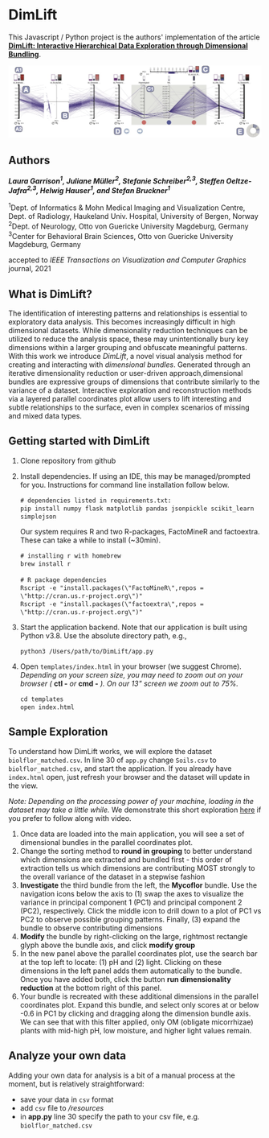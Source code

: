 # DimLift
This Javascript / Python project is the authors' implementation of the article **[DimLift: Interactive Hierarchical Data Exploration through Dimensional Bundling](https://github.com/lauragarrison87/DimLift/blob/master/paper/garrison-2021-dimlift.pdf)**.

![DimLift](/paper/garrison_dimlift.jpg)

## Authors
***Laura Garrison<sup>1</sup>, Juliane Müller<sup>2</sup>, Stefanie Schreiber<sup>2,3</sup>, Steffen Oeltze-Jafra<sup>2,3</sup>, Helwig Hauser<sup>1</sup>, and Stefan Bruckner<sup>1</sup>***

<sup>1</sup>Dept. of Informatics \& Mohn Medical Imaging and Visualization Centre, Dept. of Radiology, Haukeland Univ. Hospital, University of Bergen, Norway \
<sup>2</sup>Dept. of Neurology, Otto von Guericke University Magdeburg, Germany\
<sup>3</sup>Center for Behavioral Brain Sciences, Otto von Guericke University Magdeburg, Germany

accepted to _IEEE Transactions on Visualization and Computer Graphics_ journal, 2021

## What is DimLift?
The identification of interesting patterns and relationships is essential to exploratory data analysis. This becomes increasingly difficult in high dimensional datasets. While dimensionality reduction techniques can be utilized to reduce the analysis space, these may unintentionally bury key dimensions within a larger grouping and obfuscate meaningful patterns. With this work we introduce _DimLift_, a novel visual analysis method for creating and interacting with _dimensional bundles_. Generated through an iterative dimensionality reduction or user-driven approach,dimensional bundles are expressive groups of dimensions that contribute similarly to the variance of a dataset. Interactive exploration and reconstruction methods via a layered parallel coordinates plot allow users to lift interesting and subtle relationships to the surface, even in complex scenarios of missing and mixed data types.



## Getting started with DimLift
1. Clone repository from github
2. Install dependencies. If using an IDE, this may be managed/prompted for you. Instructions for command line installation follow below.
   ```
   # dependencies listed in requirements.txt:
   pip install numpy flask matplotlib pandas jsonpickle scikit_learn simplejson
   ```
   
   Our system requires R and two R-packages, FactoMineR and factoextra. These can take a while to install (~30min). 
   ```
   # installing r with homebrew
   brew install r
   
   # R package dependencies
   Rscript -e "install.packages(\"FactoMineR\",repos = \"http://cran.us.r-project.org\")"
   Rscript -e "install.packages(\"factoextra\",repos = \"http://cran.us.r-project.org\")"
   ```
 
3. Start the application backend. Note that our application is built using Python v3.8. Use the absolute directory path, e.g.,
   ```
   python3 /Users/path/to/DimLift/app.py
   ```
   
4. Open `templates/index.html` in your browser (we suggest Chrome).  
   _Depending on your screen size, you may need to zoom out on your browser (_ **ctl -** _or_ **cmd -** _). On our 13" screen we zoom out to 75%._
   ```
   cd templates
   open index.html
   ```

## Sample Exploration
To understand how DimLift works, we will explore the dataset `biolflor_matched.csv`. In line 30 of `app.py` change `Soils.csv` to `biolflor_matched.csv`, and start the application. If you already have `index.html` open, just refresh your browser and the dataset will update in the view. 

_*Note*: Depending on the processing power of your machine, loading in the dataset may take a little while._ We demonstrate this short exploration [here](https://youtu.be/NRe9lbH4wKU) if you prefer to follow along with video.
1. Once data are loaded into the main application, you will see a set of dimensional bundles in the parallel coordinates plot.
2. Change the sorting method to **round in grouping** to better understand which dimensions are extracted and bundled first - this order of extraction tells us which dimensions are contributing MOST strongly to the overall variance of the dataset in a stepwise fashion
3. **Investigate** the third bundle from the left, the **Mycoflor** bundle. Use the navigation icons below the axis to (1) swap the axes to visualize the variance in principal component 1 (PC1) and principal component 2 (PC2), respectively. Click the middle icon to drill down to a plot of PC1 vs PC2 to observe possible grouping patterns. Finally, (3) expand the bundle to observe contributing dimensions
4. **Modify** the bundle by right-clicking on the large, rightmost rectangle glyph above the bundle axis, and click **modify group**
5. In the new panel above the parallel coordinates plot, use the search bar at the top left to locate: (1) pH and (2) light. Clicking on these dimensions in the left panel adds them automatically to the bundle. Once you have added both, click the button **run dimensionality reduction** at the bottom right of this panel. 
5. Your bundle is recreated with these additional dimensions in the parallel coordinates plot. Expand this bundle, and select only scores at or below -0.6 in PC1 by clicking and dragging along the dimension bundle axis. We can see that with this filter applied, only OM (obligate micorrhizae) plants with mid-high pH, low moisture, and higher light values remain. 


## Analyze your own data
Adding your own data for analysis is a bit of a manual process at the moment, but is relatively straightforward:
- save your data in `csv` format
- add `csv` file to */resources*
- in **app.py** line 30 specify the path to your csv file, e.g. `biolflor_matched.csv`

